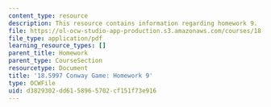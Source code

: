 ```yaml
---
content_type: resource
description: This resource contains information regarding homework 9.
file: https://ol-ocw-studio-app-production.s3.amazonaws.com/courses/18-s997-introduction-to-matlab-programming-fall-2011/d3829302dd6158965702cf151f73e916_MIT18_S997F11_Homework_9.pdf
file_type: application/pdf
learning_resource_types: []
parent_title: Homework
parent_type: CourseSection
resourcetype: Document
title: '18.S997 Conway Game: Homework 9'
type: OCWFile
uid: d3829302-dd61-5896-5702-cf151f73e916
---
```

